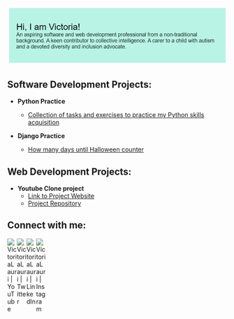 ![Header](./github-header-vl.png)

<h2>Software Development Projects:</h2>

- <b>Python Practice</b>
  - [Collection of tasks and exercises to practice my Python skills acquisition](https://github.com/VictoriaLauri/Python-Practice)
 
- <b>Django Practice</b>
  - [How many days until Halloween counter](https://github.com/VictoriaLauri/calendar_count_220424)

<h2>Web Development Projects:</h2>

- <b>Youtube Clone project </b>
  - [Link to Project Website](https://victorialauri.github.io/Youtube-Clone/)
  - [Project Repository](https://github.com/VictoriaLauri/Youtube-Clone)

<h2> Connect with me:</h2>

[<img align="left" alt="VictoriaLauri | YouTube" width="22px" src="https://cdn.jsdelivr.net/npm/simple-icons@v3/icons/youtube.svg" />][youtube]
[<img align="left" alt="VictoriaLauri | Twitter" width="22px" src="https://cdn.jsdelivr.net/npm/simple-icons@v3/icons/twitter.svg" />][twitter]
[<img align="left" alt="VictoriaLauri | LinkedIn" width="22px" src="https://cdn.jsdelivr.net/npm/simple-icons@v3/icons/linkedin.svg" />][linkedin]
[<img align="left" alt="VictoriaLauri | Instagram" width="22px" src="https://cdn.jsdelivr.net/npm/simple-icons@v3/icons/instagram.svg" />][instagram]

[twitter]: https://twitter.com/victorialauri_x
[youtube]: https://www.youtube.com/@victorialauri
[instagram]: https://www.instagram.com/mauimagic007/
[linkedin]: https://linkedin.com/in/victorialauri
